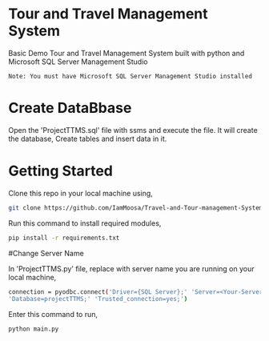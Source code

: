 # Tour and Travel Management System

Basic Demo Tour and Travel Management System built with python and Microsoft SQL Server Management Studio

`Note: You must have Microsoft SQL Server Management Studio installed`

# Create DataBbase

Open the 'ProjectTTMS.sql' file with ssms and execute the file.
It will create the database, Create tables and insert data in it.


# Getting Started

Clone this repo in your local machine using,

```bash
git clone https://github.com/IamMoosa/Travel-and-Tour-management-System.git
```

Run this command to install required modules,

```bash
pip install -r requirements.txt
```

#Change Server Name

In 'ProjectTTMS.py' file,
replace <Your-Server-Name-Here> with server name you are running on your local machine,

```bash
connection = pyodbc.connect('Driver={SQL Server};' 'Server=<Your-Server-Name-Here>;' 
'Database=projectTTMS;' 'Trusted_connection=yes;')
```

Enter this command to run,

```bash
python main.py
```
